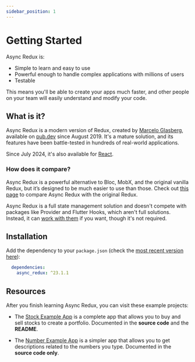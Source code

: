 ```yaml
---
sidebar_position: 1
---
```


# Getting Started

Async Redux is:

* Simple to learn and easy to use
* Powerful enough to handle complex applications with millions of users
* Testable

This means you'll be able to create your apps much faster,
and other people on your team will easily understand and modify your code.

## What is it?

Async Redux is a modern version of Redux, created
by [Marcelo Glasberg](https://github.com/marcglasberg), available
on [pub.dev](https://pub.dev/packages/async_redux) since August 2019.
It's a mature solution, and its features have been battle-tested in hundreds of real-world
applications.

Since July 2024, it's also available for [React](https://www.npmjs.com/package/async-redux-react).

### How does it compare?

Async Redux is a powerful alternative to Bloc, MobX, and the original vanilla Redux, but it’s
designed to be much easier to use than those. Check out [this page](./miscellaneous/comparisons) to
compare Async Redux with the original Redux.

Async Redux is a full state management solution and doesn't compete with packages like Provider and
Flutter Hooks, which aren't full solutions. Instead, it
can [work with them](./category/other-packages-and-frameworks) if you want, though it's not required.

## Installation

Add the dependency to your `package.json` (check
the [most recent version here](https://pub.dev/packages/async_redux)):

```yaml
  dependencies:
    async_redux: ^23.1.1
```

## Resources

After you finish learning Async Redux, you can visit these example projects:

* The
  [Stock Example App](https://github.com/marcglasberg/SameAppDifferentTech/blob/main/MobileAppFlutterRedux/README.md)
  is a complete app that allows you to buy and sell stocks to create a portfolio.
  Documented in the **source code** and the **README**.

* The [Number Example App](https://github.com/marcglasberg/redux_app_example) is a simpler app
  that allows you to get descriptions related to the numbers you type.
  Documented in the **source code only**.

